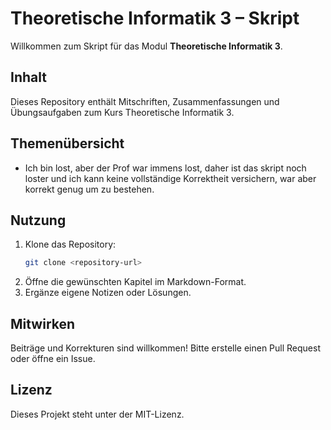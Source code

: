 # Theoretische Informatik 3 – Skript

Willkommen zum Skript für das Modul **Theoretische Informatik 3**.

## Inhalt

Dieses Repository enthält Mitschriften, Zusammenfassungen und Übungsaufgaben zum Kurs Theoretische Informatik 3.

## Themenübersicht

- Ich bin lost, aber der Prof war immens lost, daher ist das skript noch loster und ich kann keine vollständige Korrektheit versichern, war aber korrekt genug um zu bestehen.

## Nutzung

1. Klone das Repository:
    ```bash
    git clone <repository-url>
    ```
2. Öffne die gewünschten Kapitel im Markdown-Format.
3. Ergänze eigene Notizen oder Lösungen.

## Mitwirken

Beiträge und Korrekturen sind willkommen! Bitte erstelle einen Pull Request oder öffne ein Issue.

## Lizenz

Dieses Projekt steht unter der MIT-Lizenz.
